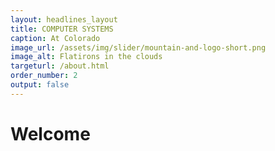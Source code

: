 ```yaml
---
layout: headlines_layout
title: COMPUTER SYSTEMS
caption: At Colorado
image_url: /assets/img/slider/mountain-and-logo-short.png
image_alt: Flatirons in the clouds
targeturl: /about.html
order_number: 2
output: false
---
```


# Welcome
